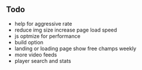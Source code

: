 ## Todo

  - help for aggressive rate
  - reduce img size increase page load speed
  - js optmize for performance
  - build option
  - landing or loading page show free champs weekly
  - more video feeds
  - player search and stats